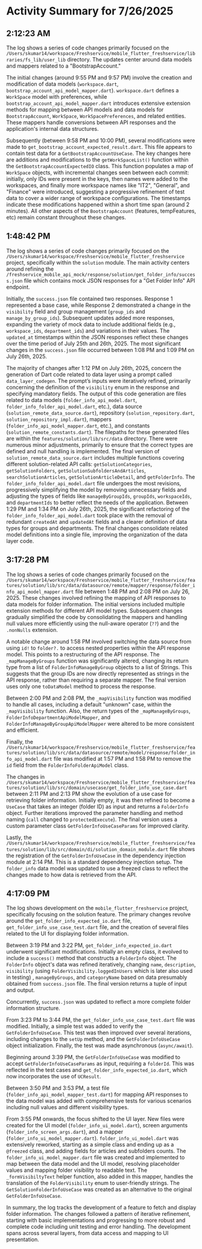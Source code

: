 # Activity Summary for 7/26/2025

## 2:12:23 AM
The log shows a series of code changes primarily focused on the `/Users/skumar14/workspace/Freshservice/mobile_flutter_freshservice/libraries/fs_lib/user_lib` directory.  The updates center around data models and mappers related to a "BootstrapAccount."

The initial changes (around 9:55 PM and 9:57 PM) involve the creation and modification of data models (`workspace.dart`, `bootstrap_account_api_model_mapper.dart`).  `workspace.dart` defines a `WorkSpace` model with preferences, while `bootstrap_account_api_model_mapper.dart` introduces extensive extension methods for mapping between API models and data models for `BootstrapAccount`, `WorkSpace`, `WorkSpacePreferences`, and related entities. These mappers handle conversions between API responses and the application's internal data structures.

Subsequently (between 9:58 PM and 10:00 PM), several modifications were made to  `get_bootstrap_account_expected_result.dart`. This file appears to contain test data for a `GetBootstrapAccountUseCase`. The key changes here are additions and modifications to the `getWorkSpaceList()` function within the `GetBootstrapAccountExpectedIO` class.  This function populates a map of `WorkSpace` objects, with incremental changes seen between each commit: initially, only IDs were present in the keys, then names were added to the workspaces, and finally more workspace names like "IT2", "General", and "Finance" were introduced, suggesting a progressive refinement of test data to cover a wider range of workspace configurations.  The timestamps indicate these modifications happened within a short time span (around 2 minutes).  All other aspects of the `BootstrapAccount` (features, tempFeatures, etc) remain constant throughout these changes.


## 1:48:42 PM
The log shows a series of code changes primarily focused on the `/Users/skumar14/workspace/Freshservice/mobile_flutter_freshservice` project, specifically within the `solution` module.  The main activity centers around  refining the `/freshservice_mobile_api_mock/response/solution/get_folder_info/success.json` file which contains mock JSON responses for a "Get Folder Info" API endpoint.

Initially, the `success.json` file contained two responses.  Response 1 represented a base case, while Response 2 demonstrated a change in the `visibility` field and group management (`group_ids` and `manage_by_group_ids`).  Subsequent updates added more responses, expanding the variety of mock data to include additional fields (e.g., `workspace_ids`, `department_ids`) and variations in their values.  The `updated_at` timestamps within the JSON responses reflect these changes over the time period of July 25th and 26th, 2025.  The most significant changes in the `success.json` file occurred between 1:08 PM and 1:09 PM on July 26th, 2025.

The majority of changes after 1:12 PM on July 26th, 2025, concern the generation of Dart code related to data layer using a prompt called `data_layer_codegen`. The prompt’s inputs were iteratively refined, primarily concerning the definition of the `visibility` enum in the response and specifying mandatory fields.  The output of this code generation are files related to data models (`folder_info_api_model.dart`, `folder_info_folder_api_model.dart`, etc.), data source (`solution_remote_data_source.dart`), repository (`solution_repository.dart`, `solution_repository_impl.dart`), mappers (`folder_info_api_model_mapper.dart`, etc.), and constants (`solution_remote_constants.dart`). The filepaths for these generated files are within the `features/solution/lib/src/data` directory.  There were numerous minor adjustments, primarily to ensure that the correct types are defined and null handling is implemented.  The final version of  `solution_remote_data_source.dart` includes multiple functions covering different solution-related API calls: `getSolutionCategories`, `getSolutionFolders`, `getSolutionSubfoldersAndArticles`, `searchSolutionArticles`, `getSolutionArticleDetail`, and `getFolderInfo`.  The `folder_info_folder_api_model.dart` file undergoes the most revisions, progressively simplifying the model by removing unnecessary fields and adjusting the types of fields like `manageByGroupIds`, `groupIds`, `workspaceIds`, and `departmentIds` to better reflect the needs of the application.  Between 1:29 PM and 1:34 PM on July 26th, 2025, the significant refactoring of the `folder_info_folder_api_model.dart` took place with the removal of redundant `createdAt` and `updatedAt` fields and a clearer definition of data types for groups and departments.  The final changes consolidate related model definitions into a single file, improving the organization of the data layer code.


## 3:17:28 PM
The log shows a series of code changes primarily focused on the `/Users/skumar14/workspace/Freshservice/mobile_flutter_freshservice/features/solution/lib/src/data/datasource/remote/mapper/response/folder_info_api_model_mapper.dart` file between 1:48 PM and 2:08 PM on July 26, 2025.  These changes involved refining the mapping of API responses to data models for folder information.  The initial versions included multiple extension methods for different API model types.  Subsequent changes gradually simplified the code by consolidating the mappers and  handling null values more efficiently using the null-aware operator (`??`) and the `.nonNulls` extension.

A notable change around 1:58 PM involved switching the data source from using `id!` to `folder?.` to access nested properties within the API response model.  This points to a restructuring of the API response. The `_mapManageByGroups` function was significantly altered, changing its return type from a list of `FolderInfoManageByGroup` objects to a list of Strings. This suggests that the group IDs are now directly represented as strings in the API response, rather than requiring a separate mapper.  The final version uses only one `toDataModel` method to process the response.

Between 2:00 PM and 2:08 PM, the `_mapVisibility` function was modified to handle all cases, including a default "unknown" case, within the `_mapVisibility` function.  Also, the return types of the `_mapManageByGroups`, `FolderInfoDepartmentApiModelMapper`, and `FolderInfoManageByGroupApiModelMapper` were altered to be more consistent and efficient.

Finally, the `/Users/skumar14/workspace/Freshservice/mobile_flutter_freshservice/features/solution/lib/src/data/datasource/remote/model/response/folder_info_api_model.dart` file was modified at 1:57 PM and 1:58 PM to remove the `id` field from the `FolderInfoFolderApiModel` class.

The changes in  `/Users/skumar14/workspace/Freshservice/mobile_flutter_freshservice/features/solution/lib/src/domain/usecase/get_folder_info_use_case.dart` between 2:11 PM and 2:13 PM show the evolution of a use case for retrieving folder information. Initially empty, it was then refined to become a `UseCase` that takes an integer (folder ID) as input and returns a `FolderInfo` object.  Further iterations improved the parameter handling and method naming (`call` changed to `protectedExecute`). The final version uses a custom parameter class `GetFolderInfoUseCaseParams` for improved clarity.

Lastly, the `/Users/skumar14/workspace/Freshservice/mobile_flutter_freshservice/features/solution/lib/src/domain/di/solution_domain_module.dart` file shows the registration of the `GetFolderInfoUseCase` in the dependency injection module at 2:14 PM.  This is a standard dependency injection setup.  The `folder_info` data model was updated to use a freezed class to reflect the changes made to how data is retrieved from the API.


## 4:17:09 PM
The log shows development on the `mobile_flutter_freshservice` project, specifically focusing on the solution feature.  The primary changes revolve around the `get_folder_info_expected_io.dart` file,  `get_folder_info_use_case_test.dart` file, and the creation of several files related to the UI for displaying folder information.

Between 3:19 PM and 3:22 PM, `get_folder_info_expected_io.dart` underwent significant modifications.  Initially an empty class, it evolved to include a `success()` method that constructs a `FolderInfo` object. The `FolderInfo` object's data was refined iteratively, changing  `name`, `description`, `visibility` (using `FolderVisibility.loggedInUsers` which is later also used in testing) , `manageByGroups`, and `categoryName` based on data presumably obtained from `success.json` file.  The final version returns a tuple of input and output.

Concurrently, `success.json` was updated to reflect a more complete folder information structure.

From 3:23 PM to 3:44 PM, the `get_folder_info_use_case_test.dart` file was modified. Initially, a simple test was added to verify the `GetFolderInfoUseCase`. This test was then improved over several iterations, including changes to the `setUp` method, and the  `GetFolderInfoUseCase` object initialization. Finally, the test was made asynchronous (`async/await`).

Beginning around 3:39 PM, the `GetFolderInfoUseCase` was modified to accept `GetFolderInfoUseCaseParams` as input, requiring a `folderId`.  This was reflected in the test cases and `get_folder_info_expected_io.dart`, which now incorporates the use of  `UCResult`.

Between 3:50 PM and 3:53 PM, a test file (`folder_info_api_model_mapper_test.dart`) for mapping API responses to the data model was added with comprehensive tests for various scenarios including null values and different visibility types.


From 3:55 PM onwards, the focus shifted to the UI layer. New files were created for the UI model (`folder_info_ui_model.dart`), screen arguments (`folder_info_screen_args.dart`), and a mapper (`folder_info_ui_model_mapper.dart`).  `folder_info_ui_model.dart`  was extensively reworked, starting as a simple class and ending up as a `@freezed` class, and adding fields for articles and subfolders counts.  The  `folder_info_ui_model_mapper.dart` file was created and implemented to map between the data model and the UI model, resolving placeholder values and mapping folder visibility to readable text.  The `_formVisibiltyText` helper function, also added in this mapper, handles the translation of the `FolderVisibility` enum to user-friendly strings.  The `GetSolutionFolderInfoUseCase` was created as an alternative to the original `GetFolderInfoUseCase`.


In summary, the log tracks the development of a feature to fetch and display folder information. The changes followed a pattern of iterative refinement, starting with basic implementations and progressing to more robust and complete code including unit testing and error handling.  The development spans across several layers, from data access and mapping to UI presentation.
